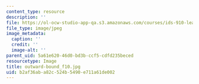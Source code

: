 ```yaml
---
content_type: resource
description: ''
file: https://ol-ocw-studio-app-qa.s3.amazonaws.com/courses/ids-910-leadership-development-fall-2014/b2af36aba82c524b5490e711a61de002_outward-bound_f10.jpg
file_type: image/jpeg
image_metadata:
  caption: ''
  credit: ''
  image-alt: ''
parent_uid: 5a61e620-46d0-bd3b-ccf5-cdfd235beced
resourcetype: Image
title: outward-bound_f10.jpg
uid: b2af36ab-a82c-524b-5490-e711a61de002
---
```

